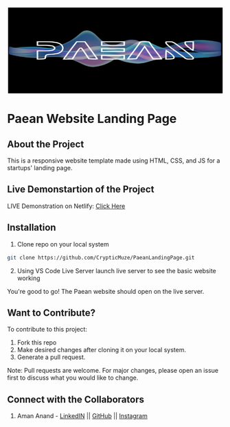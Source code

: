 <p align="center">
<img src="https://github.com/CrypticMuze/PaeanLandingPage/blob/master/images/paean_media/LogoFinal2.png" alt="PaeanLogo" height=200px width=500px/>
</p>

# Paean Website Landing Page
## About the Project

  This is a responsive website template made using HTML, CSS, and JS for a startups' landing page.

## Live Demonstartion of the Project

  LIVE Demonstration on Netlify: [Click Here](https://paeanaac.netlify.app/)

## Installation

1. Clone repo on your local system

```bash
git clone https://github.com/CrypticMuze/PaeanLandingPage.git
```
2. Using VS Code Live Server launch live server to see the basic website working

You're good to go! The Paean website should open on the live server.

## Want to Contribute?
To contribute to this project:
1. Fork this repo
2. Make desired changes after cloning it on your local system.
3. Generate a pull request.

Note: Pull requests are welcome. For major changes, please open an issue first to discuss what you would like to change.

## Connect with the Collaborators
1. Aman Anand - [LinkedIN](https://www.linkedin.com/in/amanxanand/) || [GitHub](https://github.com/CrypticMuze) || [Instagram](https://www.instagram.com/_am.an.and_/)
